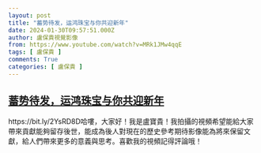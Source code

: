 ```yaml
---
layout: post
title: "蓄势待发，运鸿珠宝与你共迎新年"
date: 2024-01-30T09:57:51.000Z
author: 盧保貴視覺影像
from: https://www.youtube.com/watch?v=MRk1JMw4qqE
tags: [ 盧保貴 ]
comments: True
categories: [ 盧保貴 ]
---
```

<!--1706608671000-->
[蓄势待发，运鸿珠宝与你共迎新年](https://www.youtube.com/watch?v=MRk1JMw4qqE)
------

<div>
https://bit.ly/2YsRD8D哈嘍，大家好！我是盧寶貴！我拍攝的視頻希望能給大家帶來貢獻能夠留存後世，能成為後人對現在的歷史參考期待影像能為將來保留文獻，給人們帶來更多的意義與思考。喜歡我的視頻記得評論哦！
</div>
